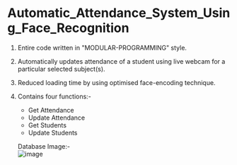 # Automatic_Attendance_System_Using_Face_Recognition
1. Entire code written in "MODULAR-PROGRAMMING" style. <br>
2. Automatically updates attendance of a student using live webcam for a particular selected subject(s). <br>
3. Reduced loading time by using optimised face-encoding technique.
4. Contains four functions:-
    - Get Attendance
    - Update Attendance
    - Get Students
    - Update Students

    Database Image:- <br>
    ![image](https://github.com/sVinit108/Automatic_Attendance_System_Using_Face_Recognition/assets/113916685/0f2508a3-a4af-43ac-b664-0fc54a087fee)

